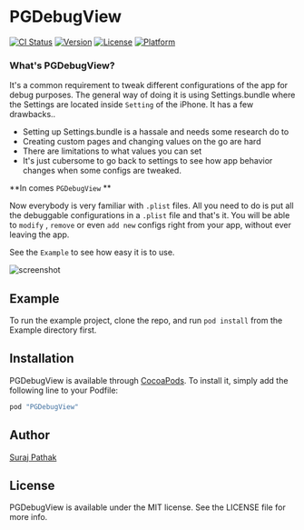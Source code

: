 # PGDebugView

[![CI Status](http://img.shields.io/travis/freesuraj/PGDebugView.svg?style=flat)](https://travis-ci.org/freesuraj/PGDebugView)
[![Version](https://img.shields.io/cocoapods/v/PGDebugView.svg?style=flat)](http://cocoapods.org/pods/PGDebugView)
[![License](https://img.shields.io/cocoapods/l/PGDebugView.svg?style=flat)](http://cocoapods.org/pods/PGDebugView)
[![Platform](https://img.shields.io/cocoapods/p/PGDebugView.svg?style=flat)](http://cocoapods.org/pods/PGDebugView)

### What's PGDebugView?

It's a common requirement to tweak different configurations of the app for debug purposes. The general way of doing it is using Settings.bundle where the Settings are located inside `Setting` of the iPhone. It has a few drawbacks..

- Setting up Settings.bundle is a hassale and needs some research do to 
- Creating custom pages and changing values on the go are hard
- There are limitations to what values you can set
- It's just cubersome to go back to settings to see how app behavior changes when some configs are tweaked.

**In comes `PGDebugView` **

Now everybody is very familiar with `.plist` files. All you need to do is put all the debuggable configurations in a `.plist` file and that's it. You will be able to `modify` , `remove` or even `add new` configs right from your app, without ever leaving the app.

See the `Example` to see how easy it is to use.


![screenshot](https://github.com/freesuraj/PGDebugView/blob/master/Resources/pgdebugview_gif.gif?raw=true)

## Example

To run the example project, clone the repo, and run `pod install` from the Example directory first.

## Installation

PGDebugView is available through [CocoaPods](http://cocoapods.org). To install
it, simply add the following line to your Podfile:

```ruby
pod "PGDebugView"
```

## Author

[Suraj Pathak](https://twitter.com/iOSCook)

## License

PGDebugView is available under the MIT license. See the LICENSE file for more info.
